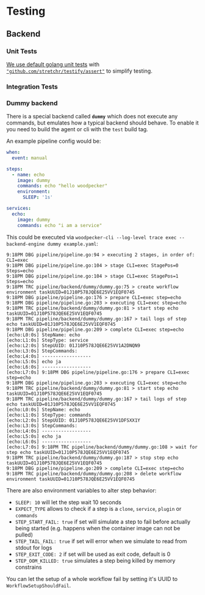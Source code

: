 # Testing

## Backend

### Unit Tests

[We use default golang unit tests](https://go.dev/doc/tutorial/add-a-test)
with [`"github.com/stretchr/testify/assert"`](https://pkg.go.dev/github.com/stretchr/testify@v1.9.0/assert) to simplify testing.

### Integration Tests

### Dummy backend

There is a special backend called **`dummy`** which does not execute any commands, but emulates how a typical backend should behave.
To enable it you need to build the agent or cli with the `test` build tag.

An example pipeline config would be:

```yaml
when:
  event: manual

steps:
  - name: echo
    image: dummy
    commands: echo "hello woodpecker"
    environment:
      SLEEP: '1s'

services:
  echo:
    image: dummy
    commands: echo "i am a service"
```

This could be executed via `woodpecker-cli --log-level trace exec --backend-engine dummy example.yaml`:

```none
9:18PM DBG pipeline/pipeline.go:94 > executing 2 stages, in order of: CLI=exec
9:18PM DBG pipeline/pipeline.go:104 > stage CLI=exec StagePos=0 Steps=echo
9:18PM DBG pipeline/pipeline.go:104 > stage CLI=exec StagePos=1 Steps=echo
9:18PM TRC pipeline/backend/dummy/dummy.go:75 > create workflow environment taskUUID=01J10P578JQE6E25VV1EQF0745
9:18PM DBG pipeline/pipeline.go:176 > prepare CLI=exec step=echo
9:18PM DBG pipeline/pipeline.go:203 > executing CLI=exec step=echo
9:18PM TRC pipeline/backend/dummy/dummy.go:81 > start step echo taskUUID=01J10P578JQE6E25VV1EQF0745
9:18PM TRC pipeline/backend/dummy/dummy.go:167 > tail logs of step echo taskUUID=01J10P578JQE6E25VV1EQF0745
9:18PM DBG pipeline/pipeline.go:209 > complete CLI=exec step=echo
[echo:L0:0s] StepName: echo
[echo:L1:0s] StepType: service
[echo:L2:0s] StepUUID: 01J10P578JQE6E25VV1A2DNQN9
[echo:L3:0s] StepCommands:
[echo:L4:0s] ------------------
[echo:L5:0s] echo ja
[echo:L6:0s] ------------------
[echo:L7:0s] 9:18PM DBG pipeline/pipeline.go:176 > prepare CLI=exec step=echo
9:18PM DBG pipeline/pipeline.go:203 > executing CLI=exec step=echo
9:18PM TRC pipeline/backend/dummy/dummy.go:81 > start step echo taskUUID=01J10P578JQE6E25VV1EQF0745
9:18PM TRC pipeline/backend/dummy/dummy.go:167 > tail logs of step echo taskUUID=01J10P578JQE6E25VV1EQF0745
[echo:L0:0s] StepName: echo
[echo:L1:0s] StepType: commands
[echo:L2:0s] StepUUID: 01J10P578JQE6E25VV1DFSXX1Y
[echo:L3:0s] StepCommands:
[echo:L4:0s] ------------------
[echo:L5:0s] echo ja
[echo:L6:0s] ------------------
[echo:L7:0s] 9:18PM TRC pipeline/backend/dummy/dummy.go:108 > wait for step echo taskUUID=01J10P578JQE6E25VV1EQF0745
9:18PM TRC pipeline/backend/dummy/dummy.go:187 > stop step echo taskUUID=01J10P578JQE6E25VV1EQF0745
9:18PM DBG pipeline/pipeline.go:209 > complete CLI=exec step=echo
9:18PM TRC pipeline/backend/dummy/dummy.go:208 > delete workflow environment taskUUID=01J10P578JQE6E25VV1EQF0745
```

There are also environment variables to alter step behavior:

- `SLEEP: 10` will let the step wait 10 seconds
- `EXPECT_TYPE` allows to check if a step is a `clone`, `service`, `plugin` or `commands`
- `STEP_START_FAIL: true` if set will simulate a step to fail before actually being started (e.g. happens when the container image can not be pulled)
- `STEP_TAIL_FAIL: true` if set will error when we simulate to read from stdout for logs
- `STEP_EXIT_CODE: 2` if set will be used as exit code, default is 0
- `STEP_OOM_KILLED: true` simulates a step being killed by memory constrains

You can let the setup of a whole workflow fail by setting it's UUID to `WorkflowSetupShouldFail`.
